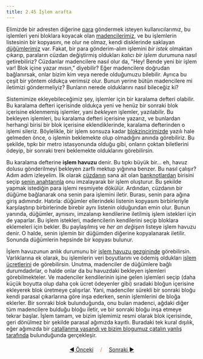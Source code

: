 ```yaml
---
title: 2.45 İşlem arafta
---
```


Elimizde bir adresten diğerine [para](2.02_money_is_a_battery.md)
göndermek isteyen kullanıcılarımız, bu işlemleri yeni bloklara koyacak
olan [madencilerimiz](2.09_miners.md), ve bu işlemlerin listesinin bir
kopyasını, ne olur ne olmaz, kendi disklerinde saklayan
[düğümlerimiz](2.25_nodes.md) var.  Fakat, bir para gönderim-alım
işlemini *bir istek* olmaktan çıkarıp, paraların cüzdan değiştirmiş
oldukları *kalıcı bir işlem* durumuna nasıl getirebiliriz?  Cüzdanlar
madencilere nasıl olur da, "Hey!  Bende yeni bir işlem var!  Blok
içine yazar mısın," diyebilir?  Eğer madencilere doğrudan bağlanırsak,
onlar bizim kim veya nerede olduğumuzu bilebilir.  Ayrıca bu çeşit bir
yöntem oldukça verimsiz olur.  Bunun yerine bütün madencilere mi
iletimizi göndermeliyiz?  Bunların nerede olduklarını nasıl bileceğiz
ki?

Sistemimize ekleyebileceğimiz şey, işlemler için bir karalama defteri
olabilir.  Bu karalama defteri içerisinde oldukça yeni ve henüz bir
sonraki blok içerisine eklenmemiş işlemler, yani *bekleyen* işlemler,
yazılabilir.  Bu bekleyen işlemleri, bu karalama defteri içerisine
yazarız, ve bunlardan herhangi birisi bir blok içerisine
eklendiklerinde, karalama defterinden o işlemi sileriz.  Böylelikle,
bir işlem sonsuza kadar [blokzincirimizde](2.11_blokchcain.md) yazılı
hale gelmeden önce, o işlemin beklemekte olup olmadığını anında
görebiliriz.  Bu şekilde, tıpkı bir metro istasyonunda olduğu gibi,
onların çoktan biletlerini ödeyip, bir sonraki treni beklemekte
olduklarını görebilirsin.

Bu karalama defterine **işlem havuzu** denir.  Bu tıpkı büyük
bir... eh, havuz dolusu gönderilmeyi bekleyen zarflı mektup yığınına
benzer.  Bu nasıl çalışır?  Adım adım izleyelim.  İlk olarak
[cüzdanın](2.14_wallets.md) sana ait olan
[banknotlardan](2.32_utxos.md) birisini seçip [senin
anahtarınla](2.15_keys.md) onu imzalayarak bir işlem oluşturur.  Bu
şekilde yapmak istediğin para işlemi resmiyete dökülür.  Ardından,
cüzdanın bir düğüme bağlanarak ona senin para işlemini iletir.
Burası, senin para ağına giriş adımındır.  Hatırla: düğümler
ellerindeki listenin kopyasını birbirleriyle karşılaştırıp
birbirlerinde birebir aynı listenin olduğundan emin olur.  Bunun
yanında, düğümler, aynısını, imzalanıp kendilerine iletilmiş işlem
istekleri için de yaparlar.  Bu işlem istekleri, madencilerin
kendilerini seçip bloklara eklemeleri için bekler.  Bu paylaşılmış ve
*her an değişen* listeye işlem havuzu denir.  O halde, senin işlemin
bir düğümden diğerine kopyalanarak iletilir.  Sonunda düğümlerin
hepsinde bir kopyası bulunur.

İşlem havuzunun anlık durumunu bir [işlem havuzu
gezgininde](https://www.exploremonero.com/queue) görebilirsin.
Varlıklarına ek olarak, bu işlemlerin veri boyutlarını ve ödemiş
oldukları [işlem ücretlerini](2.42_fees.md) de görebilirsin.  Unutma,
madenciler de düğümlere bağlı durumdadırlar, o halde onlar da bu
havuzdaki bekleyen işlemleri görebilmekteler.  Ve madenciler
kendilerinin işine gelen işlemleri seçip (daha küçük boyutta olup daha
çok ücret ödeyenler gibi) sıradaki bloğun içerisine ekleyerek blok
üretmeye çalışırlar.  Yani, madenciler sürekli bir sonraki bloğu kendi
parasal çıkarlarına göre inşa ederken, senin işlemlerini de bloğa
eklerler.  Bir sonraki blok bulunduğunda, onu bulan madenci, ağdaki
diğer tüm madencilere bulduğu bloğu iletir, ve bir sonraki bloğu inşa
etmeye tekrar başlar.  İşlem tamam, ve bizim işlemimiz resmi olarak
blok içerisinde, geri dönülmez bir şekilde parasal ağımızda kayıtlı.
Buradaki tek kural dışılık, eğer ağımızda bir [çatallanma yasandı ve
bizim blogumuz çatalın yanlış tarafında](2.46_fork.md) bulunduğunda
gerçekleşir.



<p align='center' style='margin-top: 1.5em;'><span style='margin-right: 1em;'><a href="./2.44_difficulty_adjustment.md">◄ Önceki</a></span> <span style='color: #ff774d;'>/</span> <span style='margin-left: 1em;'><a href="./2.46_fork.md">Sonraki ►</a></span></p>
